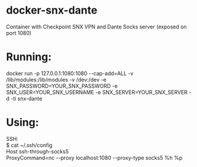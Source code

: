 # docker-snx-dante
Container with Checkpoint SNX VPN and Dante Socks server (exposed on port 1080)

# Running:
docker run -p 127.0.0.1:1080:1080 --cap-add=ALL -v /lib/modules:/lib/modules -v /dev:/dev -e SNX_PASSWORD=YOUR_SNX_PASSWORD -e SNX_USER=YOUR_SNX_USERNAME -e SNX_SERVER=YOUR_SNX_SERVER -d -ti snx-dante

# Using:
SSH:<br />
$ cat ~/.ssh/config<br />
Host ssh-through-socks5<br />
  ProxyCommand=nc --proxy localhost:1080 --proxy-type socks5 %h %p
